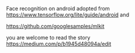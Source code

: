 

Face recognition on android
adopted from
https://www.tensorflow.org/lite/guide/android
and

https://github.com/googlesamples/mlkit

you are welcome to read the story
https://medium.com/p/b1945d48094a/edit
